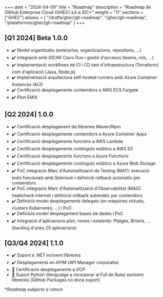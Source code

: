 
+++
date         = "2024-04-09"
title        = "Roadmap"
description  = "Roadmap de GitHub Enterprise Cloud (GHEC) a.k.a SIC+"
weight      = "11"
sections    = ["GHEC"]
aliases = [
    "/drafts/ghec/gh-roadmap",
    "/ghec/gh-roadmap",
    "/plataformes/ghec/gh-roadmap"
]
+++

## [Q1 2024] Beta 1.0.0​

- :heavy_check_mark: Model organitzatiu (enterprise, organitzacions, repositoris, ...)​
- :heavy_check_mark: Integració amb GICAR Cisco Duo i gestió d'accesos (teams, rols, ...)​
- :heavy_check_mark: Implementació workflows de CI i CD tant d'infraestructura (Terraform) com d'aplicació (Java, Node.js)​
- :heavy_check_mark: Implementació arquitectura self-hosted runners amb Azure Container Instances (ACI)​
- :heavy_check_mark: Certificació desplegaments contenidors a AWS ECS Fargate​
- :heavy_check_mark: Pilot EMIX​

## [Q2 2024] 1.0.0​

- :heavy_check_mark: Certificació desplegament de llibreries Maven/Npm​
- :heavy_check_mark: Certificació desplegaments contenidors a Azure Container Apps​
- :heavy_check_mark: Certificació desplegaments funcions a AWS Lambda
- :heavy_check_mark: Certificació desplegaments continguts estàtics a AWS S3
- :heavy_check_mark: Certificació desplegaments funcions a Azure Functions
- :heavy_check_mark: Certificació desplegaments continguts estàtics a Azure Blob Storage​
- :heavy_check_mark: PoC integració Marc d'Automatització de Testing (MAT): execució tests funcionals amb Selenium i definició rollback automàtic per contenidors
- :heavy_check_mark: PoC integració Marc d'Automatització d'Observabilitat (MAO)​: healtcheck internet i definició rollback automàtic per contenidors
- :heavy_check_mark: Definició model desplegaments delegats (en màquines virtuals, clusters Kubernetes, ...) i PoC​
- :heavy_check_mark: Definició model desplegament bases de dades i PoC​
- :heavy_check_mark: Integració d'aplicacions pilot, noves i existents: Platges, Binaris, ... (backlog d'unes 20 aplicacions)​

## [Q3/Q4 2024] 1.1.0​

- :heavy_check_mark: Suport a .NET​ incloent llibreries
- :heavy_check_mark: Desplegaments en APIM (API Manager corporatiu)
- :construction_worker: Certificació desplegaments a GCP​
- :construction_worker: Suport Python (llenguatge a incorporar al Full de Ruta)​ excloent llibreries (GitHub Packages no dona suport)

*_Roadmap subjecte a canvis_